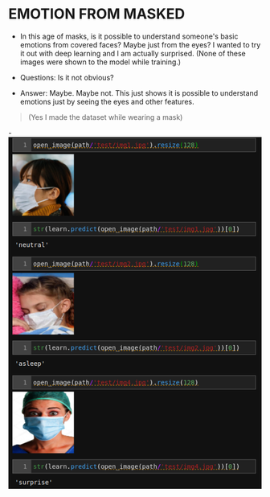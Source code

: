 # EMOTION FROM MASKED
- In this age of masks, is it possible to understand someone's basic emotions from covered faces? Maybe just from the eyes? I wanted to try it out with deep learning and I am actually surprised. (None of these images were shown to the model while training.)

- Questions: Is it not obvious? 
- Answer: Maybe. Maybe not. This just shows it is possible to understand emotions just by seeing the eyes and other features.

> (Yes I made the dataset while wearing a mask)

-![img](mask.png)